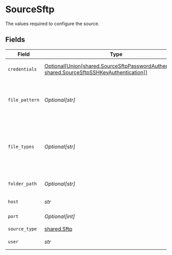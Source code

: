 # SourceSftp

The values required to configure the source.


## Fields

| Field                                                                                                                                                      | Type                                                                                                                                                       | Required                                                                                                                                                   | Description                                                                                                                                                | Example                                                                                                                                                    |
| ---------------------------------------------------------------------------------------------------------------------------------------------------------- | ---------------------------------------------------------------------------------------------------------------------------------------------------------- | ---------------------------------------------------------------------------------------------------------------------------------------------------------- | ---------------------------------------------------------------------------------------------------------------------------------------------------------- | ---------------------------------------------------------------------------------------------------------------------------------------------------------- |
| `credentials`                                                                                                                                              | [Optional[Union[shared.SourceSftpPasswordAuthentication, shared.SourceSftpSSHKeyAuthentication]]](../../models/shared/sourcesftpauthenticationwildcard.md) | :heavy_minus_sign:                                                                                                                                         | The server authentication method                                                                                                                           |                                                                                                                                                            |
| `file_pattern`                                                                                                                                             | *Optional[str]*                                                                                                                                            | :heavy_minus_sign:                                                                                                                                         | The regular expression to specify files for sync in a chosen Folder Path                                                                                   | log-([0-9]{4})([0-9]{2})([0-9]{2}) - This will filter files which  `log-yearmmdd`                                                                          |
| `file_types`                                                                                                                                               | *Optional[str]*                                                                                                                                            | :heavy_minus_sign:                                                                                                                                         | Coma separated file types. Currently only 'csv' and 'json' types are supported.                                                                            | csv,json                                                                                                                                                   |
| `folder_path`                                                                                                                                              | *Optional[str]*                                                                                                                                            | :heavy_minus_sign:                                                                                                                                         | The directory to search files for sync                                                                                                                     | /logs/2022                                                                                                                                                 |
| `host`                                                                                                                                                     | *str*                                                                                                                                                      | :heavy_check_mark:                                                                                                                                         | The server host address                                                                                                                                    | www.host.com                                                                                                                                               |
| `port`                                                                                                                                                     | *Optional[int]*                                                                                                                                            | :heavy_minus_sign:                                                                                                                                         | The server port                                                                                                                                            | 22                                                                                                                                                         |
| `source_type`                                                                                                                                              | [shared.Sftp](../../models/shared/sftp.md)                                                                                                                 | :heavy_check_mark:                                                                                                                                         | N/A                                                                                                                                                        |                                                                                                                                                            |
| `user`                                                                                                                                                     | *str*                                                                                                                                                      | :heavy_check_mark:                                                                                                                                         | The server user                                                                                                                                            |                                                                                                                                                            |
